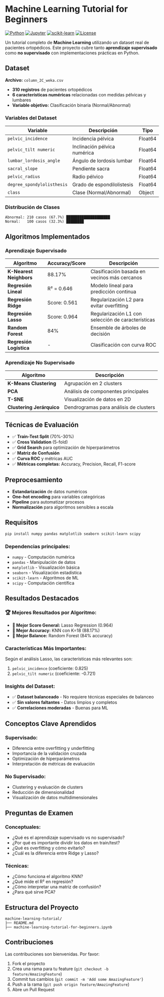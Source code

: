 # Machine Learning Tutorial for Beginners

[![Python](https://img.shields.io/badge/Python-3.7+-blue.svg)](https://python.org)
[![Jupyter](https://img.shields.io/badge/Jupyter-Notebook-orange.svg)](https://jupyter.org)
[![scikit-learn](https://img.shields.io/badge/scikit--learn-1.0+-green.svg)](https://scikit-learn.org)
[![License](https://img.shields.io/badge/License-MIT-yellow.svg)](LICENSE)

Un tutorial completo de **Machine Learning** utilizando un dataset real de pacientes ortopédicos. Este proyecto cubre tanto **aprendizaje supervisado** como **no supervisado** con implementaciones prácticas en Python.

## Dataset 

**Archivo:** `column_2C_weka.csv`
- **310 registros** de pacientes ortopédicos
- **6 características numéricas** relacionadas con medidas pélvicas y lumbares
- **Variable objetivo:** Clasificación binaria (Normal/Abnormal)

### Variables del Dataset

| Variable | Descripción | Tipo |
|----------|-------------|------|
| `pelvic_incidence` | Incidencia pélvica | Float64 |
| `pelvic_tilt numeric` | Inclinación pélvica numérica | Float64 |
| `lumbar_lordosis_angle` | Ángulo de lordosis lumbar | Float64 |
| `sacral_slope` | Pendiente sacra | Float64 |
| `pelvic_radius` | Radio pélvico | Float64 |
| `degree_spondylolisthesis` | Grado de espondilolistesis | Float64 |
| `class` | Clase (Normal/Abnormal) | Object |

### Distribución de Clases

```
Abnormal: 210 casos (67.7%) ████████████████████
Normal:   100 casos (32.3%) ████████
```

## Algoritmos Implementados

### Aprendizaje Supervisado

| Algoritmo | Accuracy/Score | Descripción |
|-----------|----------------|-------------|
| **K-Nearest Neighbors** | 88.17% | Clasificación basada en vecinos más cercanos |
| **Regresión Lineal** | R² = 0.646 | Modelo lineal para predicción continua |
| **Regresión Ridge** | Score: 0.561 | Regularización L2 para evitar overfitting |
| **Regresión Lasso** | Score: 0.964 | Regularización L1 con selección de características |
| **Random Forest** | 84% | Ensemble de árboles de decisión |
| **Regresión Logística** | - | Clasificación con curva ROC |

###  Aprendizaje No Supervisado

| Algoritmo | Descripción |
|-----------|-------------|
| **K-Means Clustering** | Agrupación en 2 clusters |
| **PCA** | Análisis de componentes principales |
| **T-SNE** | Visualización de datos en 2D |
| **Clustering Jerárquico** | Dendrogramas para análisis de clusters |

##  Técnicas de Evaluación

- ✅ **Train-Test Split** (70%-30%)
- ✅ **Cross Validation** (5-fold)
- ✅ **Grid Search** para optimización de hiperparámetros
- ✅ **Matriz de Confusión**
- ✅ **Curva ROC** y métricas AUC
- ✅ **Métricas completas:** Accuracy, Precision, Recall, F1-score

##  Preprocesamiento

- **Estandarización** de datos numéricos
- **One-hot encoding** para variables categóricas
- **Pipeline** para automatizar procesos
- **Normalización** para algoritmos sensibles a escala

##  Requisitos

```bash
pip install numpy pandas matplotlib seaborn scikit-learn scipy
```

### Dependencias principales:
- `numpy` - Computación numérica
- `pandas` - Manipulación de datos
- `matplotlib` - Visualización básica
- `seaborn` - Visualización estadística
- `scikit-learn` - Algoritmos de ML
- `scipy` - Computación científica


##  Resultados Destacados

### 🏆 Mejores Resultados por Algoritmo:
- **🥇 Mejor Score General:** Lasso Regression (0.964)
- **🥈 Mejor Accuracy:** KNN con K=18 (88.17%)
- **🥉 Mejor Balance:** Random Forest (84% accuracy)

###  Características Más Importantes:
Según el análisis Lasso, las características más relevantes son:
1. `pelvic_incidence` (coeficiente: 0.825)
2. `pelvic_tilt numeric` (coeficiente: -0.721)

###  Insights del Dataset:
- ✅ **Dataset balanceado** - No requiere técnicas especiales de balanceo
- ✅ **Sin valores faltantes** - Datos limpios y completos
- ✅ **Correlaciones moderadas** - Buenas para ML

## Conceptos Clave Aprendidos

###  Supervisado:
- Diferencia entre overfitting y underfitting
- Importancia de la validación cruzada
- Optimización de hiperparámetros
- Interpretación de métricas de evaluación

###  No Supervisado:
- Clustering y evaluación de clusters
- Reducción de dimensionalidad
- Visualización de datos multidimensionales

##  Preguntas de Examen

### Conceptuales:
- ¿Qué es el aprendizaje supervisado vs no supervisado?
- ¿Por qué es importante dividir los datos en train/test?
- ¿Qué es overfitting y cómo evitarlo?
- ¿Cuál es la diferencia entre Ridge y Lasso?

### Técnicas:
- ¿Cómo funciona el algoritmo KNN?
- ¿Qué mide el R² en regresión?
- ¿Cómo interpretar una matriz de confusión?
- ¿Para qué sirve PCA?

##  Estructura del Proyecto

```
machine-learning-tutorial/
├── README.md                                    
├── machine-learning-tutorial-for-beginners.ipynb 

``` 


##  Contribuciones

Las contribuciones son bienvenidas. Por favor:

1. Fork el proyecto
2. Crea una rama para tu feature (`git checkout -b feature/AmazingFeature`)
3. Commit tus cambios (`git commit -m 'Add some AmazingFeature'`)
4. Push a la rama (`git push origin feature/AmazingFeature`)
5. Abre un Pull Request



